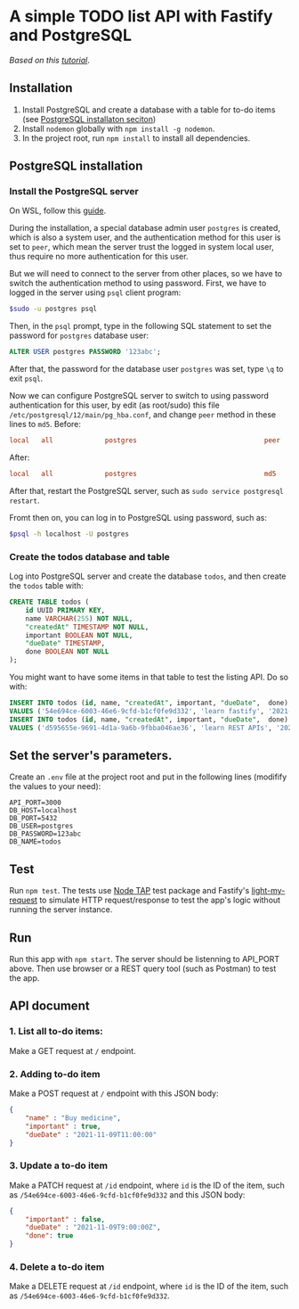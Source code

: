 # A simple TODO list API with Fastify and PostgreSQL
*Based on this [tutorial](https://wanjohi.vercel.app/posts/fastify-and-postgresql-rest-api)*.

## Installation
1. Install PostgreSQL and create a database with a table for to-do items (see [PostgreSQL installaton seciton](#postgresql-installation))
2. Install `nodemon` globally with `npm install -g nodemon`.
3. In the project root, run `npm install` to install all dependencies.

## PostgreSQL installation
### Install the PostgreSQL server
On WSL, follow this [guide](https://docs.microsoft.com/en-us/windows/wsl/tutorials/wsl-database).

During the installation, a special database admin user `postgres` is created, which is also a system user, and the 
authentication method for this user is set to `peer`, which mean the server trust the logged in system local user, thus 
require no more authentication for this user.

But we will need to connect to the server from other places, so we have to switch the authentication method to using
password. First, we have to logged in the server using `psql` client program:
```sh
$sudo -u postgres psql
```
Then, in the `psql` prompt, type in the following SQL statement to set the password for `postgres` database user:
```sql
ALTER USER postgres PASSWORD '123abc';
```
After that, the password for the database user `postgres` was set, type `\q` to exit `psql`.

Now we can configure PostgreSQL server to switch to using password authentication for this user, by edit (as root/sudo) this file 
`/etc/postgresql/12/main/pg_hba.conf`, and change `peer` method in these lines to `md5`.
Before:
```conf
local   all             postgres                                peer
```
After:
```conf
local   all             postgres                                md5
```
After that, restart the PostgreSQL server, such as `sudo service postgresql restart`.

Fromt then on, you can log in to PostgreSQL using password, such as:
```sh
$psql -h localhost -U postgres
```
### Create the todos database and table
Log into PostgreSQL server and create the database `todos`, and then create the `todos` table with:
```sql
CREATE TABLE todos ( 
    id UUID PRIMARY KEY, 
    name VARCHAR(255) NOT NULL, 
    "createdAt" TIMESTAMP NOT NULL, 
    important BOOLEAN NOT NULL, 
    "dueDate" TIMESTAMP, 
    done BOOLEAN NOT NULL 
);
```
You might want to have some items in that table to test the listing API. Do so with:
```sql
INSERT INTO todos (id, name, "createdAt", important, "dueDate",  done) 
VALUES ('54e694ce-6003-46e6-9cfd-b1cf0fe9d332', 'learn fastify', '2021-04-20T12:39:25Z', true, '2021-04-22T15:22:20Z', false); 
INSERT INTO todos (id, name, "createdAt", important, "dueDate",  done)  
VALUES ('d595655e-9691-4d1a-9a6b-9fbba046ae36', 'learn REST APIs', '2021-04-18T07:24:07Z',true, null, false);
```

## Set the server's parameters.
Create an `.env` file at the project root and put in the following lines (modifify the values to your need):
```
API_PORT=3000
DB_HOST=localhost
DB_PORT=5432
DB_USER=postgres
DB_PASSWORD=123abc
DB_NAME=todos
```

## Test
Run `npm test`. The tests use [Node TAP](https://node-tap.org/) test package and Fastify's 
[light-my-request](https://github.com/fastify/light-my-request) to simulate HTTP request/response to test the app's 
logic without running the server instance.

## Run
Run this app with `npm start`. The server should be listenning to API_PORT above. Then use browser or a REST query 
tool (such as Postman) to test the app.

## API document

### 1. List all to-do items:
Make a GET request at `/` endpoint.

### 2. Adding to-do item
Make a POST request at `/` endpoint with this JSON body:
```json
{
    "name" : "Buy medicine",
    "important" : true,
    "dueDate" : "2021-11-09T11:00:00"
}
```
### 3. Update a to-do item
Make a PATCH request at `/id` endpoint, where `id` is the ID of the item, such as `/54e694ce-6003-46e6-9cfd-b1cf0fe9d332` and this JSON
body:
```json
{
    "important" : false,
    "dueDate" : "2021-11-09T9:00:00Z",
    "done": true
}
```
### 4. Delete a to-do item
Make a DELETE request at `/id` endpoint,  where `id` is the ID of the item, such as `/54e694ce-6003-46e6-9cfd-b1cf0fe9d332`.